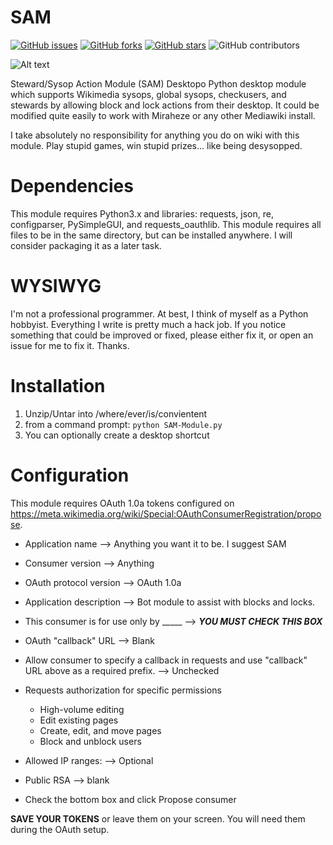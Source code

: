 # SAM

[![GitHub issues](https://img.shields.io/github/issues/Operator873/SAM-for-desktop)](https://github.com/Operator873/SAM/issues)
[![GitHub forks](https://img.shields.io/github/forks/Operator873/SAM-for-desktop)](https://github.com/Operator873/SAM/network)
[![GitHub stars](https://img.shields.io/github/stars/Operator873/SAM-for-desktop)](https://github.com/Operator873/SAM/stargazers)
![GitHub contributors](https://img.shields.io/github/contributors/Operator873/SAM-for-desktop)

![Alt text](https://873gear.com/SAM.png "SAM")

Steward/Sysop Action Module (SAM) Desktopo Python desktop module which supports Wikimedia sysops, global sysops, checkusers, and stewards by allowing block and lock actions from their desktop. It could be modified quite easily to work with Miraheze or any other Mediawiki install.

I take absolutely no responsibility for anything you do on wiki with this module. Play stupid games, win stupid prizes... like being desysopped. 

# Dependencies

This module requires Python3.x and libraries: requests, json, re, configparser, PySimpleGUI, and requests_oauthlib. This module requires all files to be in the same directory, but can be installed anywhere. I will consider packaging it as a later task.

# WYSIWYG

I'm not a professional programmer. At best, I think of myself as a Python hobbyist. Everything I write is pretty much a hack job. If you notice something that could be improved or fixed, please either fix it, or open an issue for me to fix it. Thanks.

# Installation

1. Unzip/Untar into /where/ever/is/convientent
2. from a command prompt: ```python SAM-Module.py```
3. You can optionally create a desktop shortcut

# Configuration

This module requires OAuth 1.0a tokens configured on https://meta.wikimedia.org/wiki/Special:OAuthConsumerRegistration/propose.

* Application name --> Anything you want it to be. I suggest SAM
* Consumer version --> Anything
* OAuth protocol version --> OAuth 1.0a
* Application description --> Bot module to assist with blocks and locks.
* This consumer is for use only by _____ --> ***YOU MUST CHECK THIS BOX***
* OAuth "callback" URL --> Blank
* Allow consumer to specify a callback in requests and use "callback" URL above as a required prefix. --> Unchecked
* Requests authorization for specific permissions
  * High-volume editing
  * Edit existing pages
  * Create, edit, and move pages
  * Block and unblock users
 
* Allowed IP ranges: --> Optional
* Public RSA --> blank
* Check the bottom box and click Propose consumer

**SAVE YOUR TOKENS** or leave them on your screen. You will need them during the OAuth setup.

